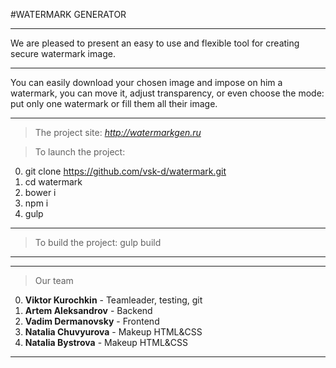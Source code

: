 #WATERMARK GENERATOR

---

We are pleased to present an easy to use and flexible tool for creating secure watermark image.

---

You can easily download your chosen image and impose on him a watermark, you can move it, adjust transparency, or even choose the mode: put only one watermark or fill them all their image.

----

>The project site: *http://watermarkgen.ru*

>To launch the project:

0. git clone https://github.com/vsk-d/watermark.git
1. cd watermark
2. bower i
3. npm i
4. gulp

---

>To build the project:
gulp build

---
---

>Our team


0. **Viktor Kurochkin** - Teamleader, testing, git
1. **Artem Aleksandrov** - Backend
2. **Vadim Dermanovsky** - Frontend
3. **Natalia Chuvyurova** - Makeup HTML&CSS
4. **Natalia Bystrova** - Makeup HTML&CSS

---
